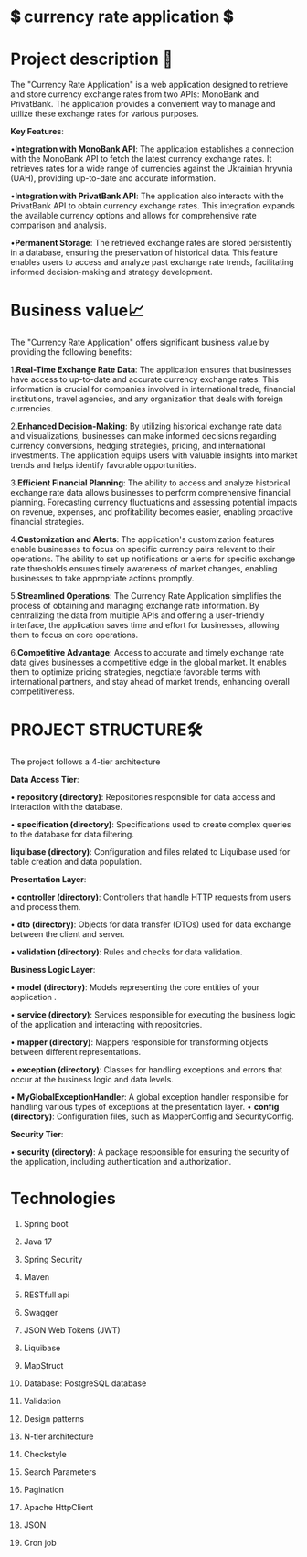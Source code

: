 ﻿# 💲 currency rate application 💲
 # Project description 👀
The "Currency Rate Application" is a web application designed to retrieve and store currency exchange rates from two APIs: MonoBank and PrivatBank. The application provides a convenient way to manage and utilize these exchange rates for various purposes.

**Key Features**:

•**Integration with MonoBank API**: The application establishes a connection with the MonoBank API to fetch the latest currency exchange rates. It retrieves rates for a wide range of currencies against the Ukrainian hryvnia (UAH), providing up-to-date and accurate information.

•**Integration with PrivatBank API**: The application also interacts with the PrivatBank API to obtain currency exchange rates. This integration expands the available currency options and allows for comprehensive rate comparison and analysis.

•**Permanent Storage**: The retrieved exchange rates are stored persistently in a database, ensuring the preservation of historical data. This feature enables users to access and analyze past exchange rate trends, facilitating informed decision-making and strategy development.
# Business value📈
The "Currency Rate Application" offers significant business value by providing the following benefits:

1.**Real-Time Exchange Rate Data**: The application ensures that businesses have access to up-to-date and accurate currency exchange rates. This information is crucial for companies involved in international trade, financial institutions, travel agencies, and any organization that deals with foreign currencies.

2.**Enhanced Decision-Making**: By utilizing historical exchange rate data and visualizations, businesses can make informed decisions regarding currency conversions, hedging strategies, pricing, and international investments. The application equips users with valuable insights into market trends and helps identify favorable opportunities.

3.**Efficient Financial Planning**: The ability to access and analyze historical exchange rate data allows businesses to perform comprehensive financial planning. Forecasting currency fluctuations and assessing potential impacts on revenue, expenses, and profitability becomes easier, enabling proactive financial strategies.

4.**Customization and Alerts**: The application's customization features enable businesses to focus on specific currency pairs relevant to their operations. The ability to set up notifications or alerts for specific exchange rate thresholds ensures timely awareness of market changes, enabling businesses to take appropriate actions promptly.

5.**Streamlined Operations**: The Currency Rate Application simplifies the process of obtaining and managing exchange rate information. By centralizing the data from multiple APIs and offering a user-friendly interface, the application saves time and effort for businesses, allowing them to focus on core operations.

6.**Competitive Advantage**: Access to accurate and timely exchange rate data gives businesses a competitive edge in the global market. It enables them to optimize pricing strategies, negotiate favorable terms with international partners, and stay ahead of market trends, enhancing overall competitiveness.

# PROJECT STRUCTURE🛠
The project follows a 4-tier architecture

**Data Access Tier**:

• **repository (directory)**: Repositories responsible for data access and interaction with the database.

• **specification (directory)**: Specifications used to create complex queries to the database for data filtering.

**liquibase (directory)**: Configuration and files related to Liquibase used for table creation and data population.

**Presentation Layer**:

• **controller (directory)**: Controllers that handle HTTP requests from users and process them.

• **dto (directory)**: Objects for data transfer (DTOs) used for data exchange between the client and server.

• **validation (directory)**: Rules and checks for data validation.

**Business Logic Layer**:

• **model (directory)**: Models representing the core entities of your application .

• **service (directory)**: Services responsible for executing the business logic of the application and interacting with repositories.

• **mapper (directory)**: Mappers responsible for transforming objects between different representations.

• **exception (directory)**: Classes for handling exceptions and errors that occur at the business logic and data levels.

• **MyGlobalExceptionHandler**: A global exception handler responsible for handling various types of exceptions at the presentation layer.
• **config (directory)**: Configuration files, such as MapperConfig and SecurityConfig.

**Security Tier**:

• **security (directory)**: A package responsible for ensuring the security of the application, including authentication and authorization.

# Technologies

1. Spring boot

2. Java 17

3. Spring Security

4. Maven

5. RESTfull api

6. Swagger

7. JSON Web Tokens (JWT)

8. Liquibase

9. MapStruct

10. Database: PostgreSQL database

11. Validation

12. Design patterns

13. N-tier architecture

14. Checkstyle

15. Search Parameters

16. Pagination

17.  Apache HttpClient

18.  JSON

19.  Cron job

